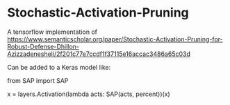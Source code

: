 # Stochastic-Activation-Pruning

A tensorflow implementation of https://www.semanticscholar.org/paper/Stochastic-Activation-Pruning-for-Robust-Defense-Dhillon-Azizzadenesheli/2f201c77e7ccdf1f37115e16accac3486a65c03d

Can be added to a Keras model like:

from SAP import SAP

x = layers.Activation(lambda acts: SAP(acts, percent))(x)
